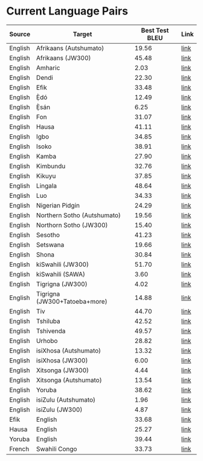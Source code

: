# Current Language Pairs



| Source | Target | Best Test BLEU | Link |
---------|--------|-----------|------|
| English | Afrikaans (Autshumato) | 19.56 | [link](https://github.com/masakhane-io/masakhane/tree/master/benchmarks/en-af/autshumato-baseline) |
| English | Afrikaans (JW300) | 45.48 | [link](https://github.com/masakhane-io/masakhane/tree/master/benchmarks/en-af/jw300-baseline) |
| English | Amharic | 2.03 | [link](https://github.com/masakhane-io/masakhane/tree/master/benchmarks/en-am/jw300-amharic-baseline) |
| English | Dendi | 22.30 | [link](https://github.com/Jamiil92/masakhane/tree/master/en-ddn/live.bible.is-baseline) |
| English | Efik | 33.48 | [link](https://github.com/masakhane-io/masakhane/tree/master/benchmarks/en-efi/jw300-baseline) |
| English | Ẹ̀dó | 12.49 | [link](https://github.com/masakhane-io/masakhane/tree/master/benchmarks/en-bin/jw300-baseline) |
| English | Ẹ̀sán | 6.25 | [link](https://github.com/masakhane-io/masakhane/tree/master/benchmarks/en-ish/jw300-baseline) |
| English | Fon | 31.07 | [link](https://github.com/masakhane-io/masakhane/tree/master/benchmarks/en-fon/jw300-baseline) |
| English | Hausa | 41.11 | [link](https://github.com/masakhane-io/masakhane/tree/master/benchmarks/en-ha/opus_en_ha_baseline) |
| English | Igbo | 34.85 | [link](https://github.com/masakhane-io/masakhane/tree/master/benchmarks/en-ig/jw300-baseline) |
| English | Isoko | 38.91 | [link](https://github.com/masakhane-io/masakhane/tree/master/benchmarks/en-iso/jw300-baseline) |
| English | Kamba | 27.90 | [link](https://github.com/masakhane-io/masakhane-mt/tree/master/benchmarks/en-kam/tuned-jw300-baseline) |
| English | Kimbundu | 32.76 | [link](https://github.com/masakhane-io/masakhane/tree/master/benchmarks/en-kmb/jw300-baseline) |
| English | Kikuyu | 37.85  | [link](https://github.com/masakhane-io/masakhane-mt/tree/master/benchmarks/en-ki/tuned-jw300-baseline) |  
| English | Lingala | 48.64 | [link](https://github.com/masakhane-io/masakhane/tree/master/benchmarks/en-ln/jw300-baseline) |
| English | Luo | 34.33 | [link](https://github.com/masakhane-io/masakhane-mt/tree/master/benchmarks/en-luo/fine-tuned-jw300-baseline) |
| English | Nigerian Pidgin |  24.29   | [link](https://github.com/masakhane-io/masakhane/tree/master/benchmarks/en-pcm/jw300-baseline) |
| English | Northern Sotho (Autshumato) | 19.56  | [link](https://github.com/masakhane-io/masakhane/tree/master/benchmarks/en-nso/autshumato-baseline) |
| English | Northorn Sotho (JW300) | 15.40 | [link](https://github.com/masakhane-io/masakhane/tree/master/benchmarks/en-nso/jw300-baseline) |
| English | Sesotho  | 41.23 | [link](https://github.com/masakhane-io/masakhane/tree/master/benchmarks/en-st)
| English | Setswana |  19.66   | [link](https://github.com/masakhane-io/masakhane/tree/master/benchmarks/en-tn/autshumato-baseline) |
| English | Shona | 30.84  | [link](https://github.com/masakhane-io/masakhane/tree/master/benchmarks/en-sn/jw300-shona-baseline) |
| English | kiSwahili (JW300) | 51.70  | [link](https://github.com/masakhane-io/masakhane/tree/master/benchmarks/en-sw/fine-tuned-jw300-baseline) |
| English | kiSwahili (SAWA) | 3.60 | [link](https://github.com/masakhane-io/masakhane-mt/tree/master/benchmarks/en-sw/sawa-baseline) |
| English | Tigrigna (JW300) | 4.02 | [link](https://github.com/masakhane-io/masakhane/tree/master/benchmarks/en-ti/jw300-tigrigna-baseline) |
| English | Tigrigna (JW300+Tatoeba+more) | 14.88  | [link](https://github.com/masakhane-io/masakhane/tree/master/benchmarks/en-ti/tigmix-baseline) |
| English | Tiv | 44.70 | [link](https://github.com/masakhane-io/masakhane/tree/master/benchmarks/en-tiv/jw300-baseline) |
| English | Tshiluba | 42.52 | [link](https://github.com/masakhane-io/masakhane/tree/master/benchmarks/en-lua/jw300-baseline) |
| English | Tshivenda | 49.57 | [link](https://github.com/masakhane-io/masakhane-mt/tree/master/benchmarks/en-ve/jw300-baseline) |
| English | Urhobo |  28.82   | [link](https://github.com/masakhane-io/masakhane/tree/master/benchmarks/en-urh/jw300-baseline) |
| English | isiXhosa (Autshumato) | 13.32 | [link](https://github.com/masakhane-io/masakhane/tree/master/benchmarks/en-xh/autshumato-baseline) |
| English | isiXhosa (JW300) | 6.00 | [link](https://github.com/masakhane-io/masakhane/tree/master/benchmarks/en-xh/jw300-baseline) |
| English | Xitsonga (JW300) |  4.44   | [link](https://github.com/masakhane-io/masakhane/tree/master/benchmarks/en-ts) |
| English | Xitsonga (Autshumato) | 13.54 | [link](https://github.com/masakhane-io/masakhane/tree/master/benchmarks/en-ts/autshumato-baseline) |
| English | Yoruba |  38.62   | [link](https://github.com/masakhane-io/masakhane/tree/master/benchmarks/en-yo/jw300-baseline-improve) |
| English | isiZulu (Autshumato) |  1.96   | [link](https://github.com/masakhane-io/masakhane/tree/master/benchmarks/en-zu/autshumato-baseline) |
| English | isiZulu (JW300)|  4.87 | [link](https://github.com/masakhane-io/masakhane-mt/tree/master/benchmarks/en-zu/jw300-baseline) |
| Efik | English | 33.68 | [link](https://github.com/masakhane-io/masakhane/tree/master/benchmarks/efi-en/jw300-baseline) |
| Hausa | English | 25.27 | [link](https://github.com/masakhane-io/masakhane/tree/master/benchmarks/ha-en/opus_ha_en_baseline) |
| Yoruba  | English |  39.44   | [link](https://github.com/masakhane-io/masakhane/tree/master/benchmarks/yo-en/jw300-baseline) |
| French | Swahili Congo | 33.73 | [link](https://github.com/masakhane-io/masakhane/tree/master/benchmarks/fr-swc/french-swahili_drc_baseline) |
